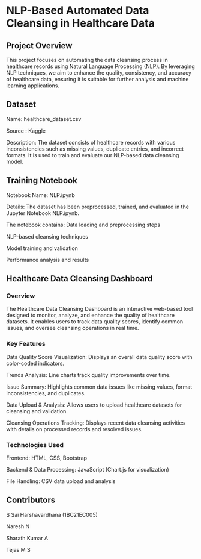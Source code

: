 # NLP-Based Automated Data Cleansing in Healthcare Data

## Project Overview
This project focuses on automating the data cleansing process in healthcare records using Natural Language Processing (NLP). By leveraging NLP techniques, we aim to enhance the quality, consistency, and accuracy of healthcare data, ensuring it is suitable for further analysis and machine learning applications.

## Dataset
Name: healthcare_dataset.csv

Source : Kaggle

Description: The dataset consists of healthcare records with various inconsistencies such as missing values, duplicate entries, and incorrect formats. It is used to train and evaluate our NLP-based data cleansing model.


## Training Notebook
Notebook Name: NLP.ipynb

Details: The dataset has been preprocessed, trained, and evaluated in the Jupyter Notebook NLP.ipynb. 

The notebook contains:
Data loading and preprocessing steps

NLP-based cleansing techniques

Model training and validation

Performance analysis and results

## Healthcare Data Cleansing Dashboard

### Overview

The Healthcare Data Cleansing Dashboard is an interactive web-based tool designed to monitor, analyze, and enhance the quality of healthcare datasets. It enables users to track data quality scores, identify common issues, and oversee cleansing operations in real time.


### Key Features

Data Quality Score Visualization: Displays an overall data quality score with color-coded indicators.

Trends Analysis: Line charts track quality improvements over time.

Issue Summary: Highlights common data issues like missing values, format inconsistencies, and duplicates.

Data Upload & Analysis: Allows users to upload healthcare datasets for cleansing and validation.

Cleansing Operations Tracking: Displays recent data cleansing activities with details on processed records and resolved issues.


### Technologies Used

Frontend: HTML, CSS, Bootstrap

Backend & Data Processing: JavaScript (Chart.js for visualization)

File Handling: CSV data upload and analysis

## Contributors
S Sai Harshavardhana (1BC21EC005)

Naresh N

Sharath Kumar A 

Tejas M S
